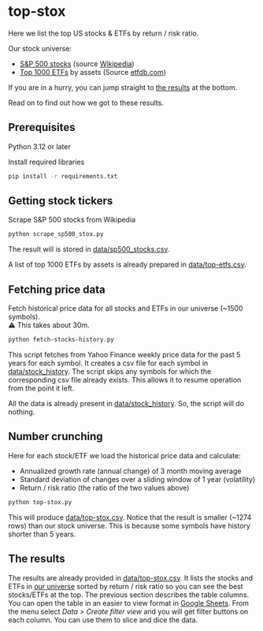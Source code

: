 # top-stox

Here we list the top US stocks & ETFs by return / risk ratio.

Our stock universe:
- [S&P 500 stocks](data/sp500_stocks.csv) (source [Wikipedia](https://en.wikipedia.org/wiki/List_of_S%26P_500_companies))
- [Top 1000 ETFs](data/top-etfs.csv) by assets (Source [etfdb.com](https://etfdb.com/screener/#sort_by=assets&sort_direction=desc&page=1))

If you are in a hurry, you can jump straight to [the results](#the-results) at the bottom.

Read on to find out how we got to these results.

## Prerequisites

Python 3.12 or later

Install required libraries
```sh
pip install -r requirements.txt
```

## Getting stock tickers
Scrape S&P 500 stocks from Wikipedia
```sh
python scrape_sp500_stox.py
```
The result will is stored in [data/sp500_stocks.csv](data/sp500_stocks.csv).

A list of top 1000 ETFs by assets is already prepared in [data/top-etfs.csv](data/top-etfs.csv).

## Fetching price data
Fetch historical price data for all stocks and ETFs in our universe (~1500 symbols).<br/>
:warning: This takes about 30m.
```sh
python fetch-stocks-history.py
```
This script fetches from Yahoo Finance weekly price data for the past 5 years for each symbol.
It creates a csv file for each symbol in [data/stock_history](data/stock_history).
The script skips any symbols for which the corresponding csv file already exists.
This allows it to resume operation from the point it left.

All the data is already present in [data/stock_history](data/stock_history).
So, the script will do nothing.

## Number crunching

Here for each stock/ETF we load the historical price data and calculate:
- Annualized growth rate (annual change) of 3 month moving average
- Standard deviation of changes over a sliding window of 1 year (volatility)
- Return / risk ratio (the ratio of the two values above)

```sh
python top-stox.py 
```
This will produce [data/top-stox.csv](data/top-stox.csv).
Notice that the result is smaller (~1274 rows) than our stock universe.
This is because some symbols have history shorter than 5 years.

## The results
The results are already provided in [data/top-stox.csv](data/top-stox.csv).
It lists the stocks and ETFs in [our universe](#top-stox) sorted by return / risk ratio so you can see the best stocks/ETFs at the top.
The previous section describes the table columns.
You can open the table in an easier to view format in [Google Sheets](https://docs.google.com/spreadsheets/d/1FcSCCSSMf4GDMnWiIf6uvauVM-bnhS9nifoqAC2VCtM).
From the menu select _Data > Create filter view_ and you will get filter buttons on each column.
You can use them to slice and dice the data.